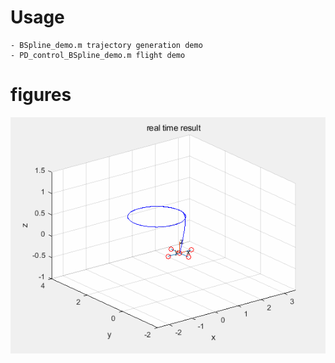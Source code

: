 # Usage  

    - BSpline_demo.m trajectory generation demo
    - PD_control_BSpline_demo.m flight demo

# figures

![img](data/BSpline-circle.gif)
